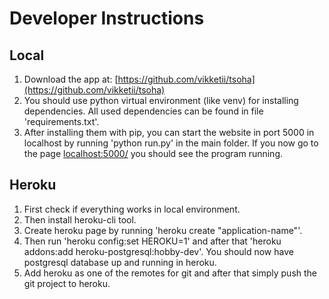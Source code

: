 # Developer Instructions
## Local
1. Download the app at: [https://github.com/vikketii/tsoha](https://github.com/vikketii/tsoha)
2. You should use python virtual environment (like venv) for installing dependencies. All used dependencies can be found in file 'requirements.txt'.
3. After installing them with pip, you can start the website in port 5000 in localhost by running 'python run.py' in the main folder. If you now go to the page [localhost:5000/](localhost:5000/) you should see the program running.


## Heroku
1. First check if everything works in local environment.
2. Then install heroku-cli tool.
3. Create heroku page by running 'heroku create "application-name"'.
4. Then run 'heroku config:set HEROKU=1' and after that 'heroku addons:add heroku-postgresql:hobby-dev'. You should now have postgresql database up and running in heroku.
5. Add heroku as one of the remotes for git and after that simply push the git project to heroku.